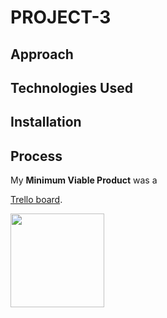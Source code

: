 # PROJECT-3

## Approach


## Technologies Used



## Installation 



## Process 

My **Minimum Viable Product** was a 

[Trello board](https://trello.com/).

<img src="./readme-images/scratchw3ork.jpg" style="width: 150px;">
